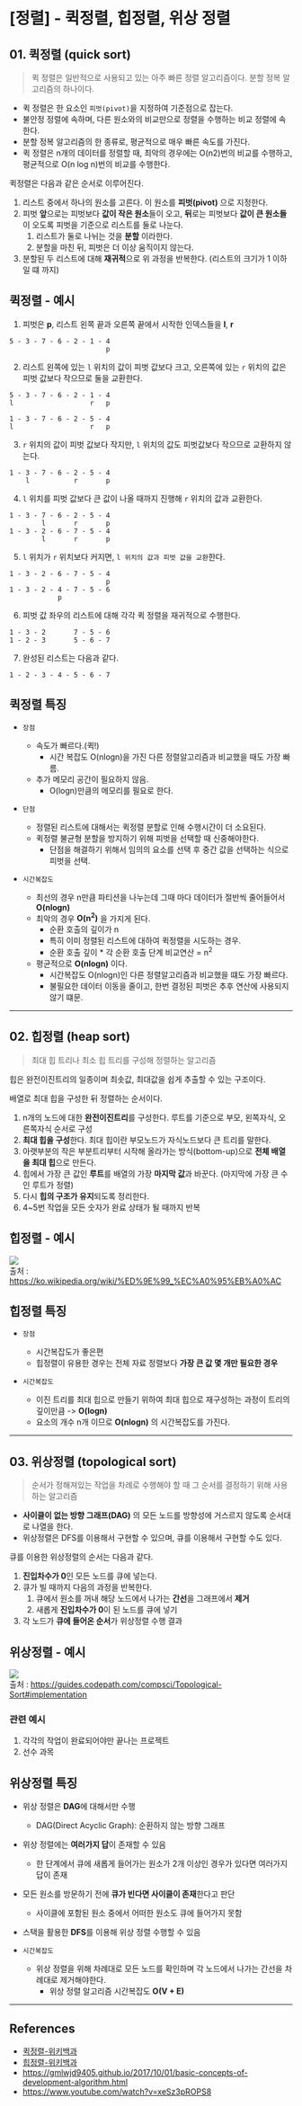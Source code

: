 # [정렬] - 퀵정렬, 힙정렬, 위상 정렬

## 01. 퀵정렬 (quick sort)

> 퀵 정렬은 일반적으로 사용되고 있는 아주 빠른 정렬 알고리즘이다. 분할 정복 알고리즘의 하나이다.
    
* 퀵 정렬은 한 요소인 ```피벗(pivot)```을 지정하여 기준점으로 잡는다.   
* 불안정 정렬에 속하며, 다른 원소와의 비교만으로 정렬을 수행하는 비교 정렬에 속한다.   
* 분할 정복 알고리즘의 한 종류로, 평균적으로 매우 빠른 속도를 가진다.   
* 퀵 정렬은 n개의 데이터를 정렬할 때, 최악의 경우에는 O(n2)번의 비교를 수행하고, 평균적으로 O(n log n)번의 비교를 수행한다.

퀵정렬은 다음과 같은 순서로 이루어진다.

1. 리스트 중에서 하나의 원소를 고른다. 이 원소를 **피벗(pivot)** 으로 지정한다.   
2. 피벗 **앞**으로는 피벗보다 **값이 작은 원소**들이 오고, **뒤**로는 피벗보다 **값이 큰 원소들**이 오도록 피벗을 기준으로 리스트를 둘로 나눈다.   
   1. 리스트가 둘로 나뉘는 것을 **분할** 이라한다.   
   2. 분할을 마친 뒤, 피벗은 더 이상 움직이지 않는다.   
3. 분할된 두 리스트에 대해 **재귀적**으로 위 과정을 반복한다. (리스트의 크기가 1 이하일 떄 까지)      
    
## 퀵정렬 - 예시       
   
1. 피벗은 **p**, 리스트 왼쪽 끝과 오른쪽 끝에서 시작한 인덱스들을 **l**, **r**
```
5 - 3 - 7 - 6 - 2 - 1 - 4 
                        p
```   
   
2. 리스트 왼쪽에 있는 ```l``` 위치의 값이 피벗 값보다 크고, 오른쪽에 있는 ```r``` 위치의 값은 피벗 값보다 작으므로 둘을 교환한다.   
```
5 - 3 - 7 - 6 - 2 - 1 - 4 
l                   r   p 

1 - 3 - 7 - 6 - 2 - 5 - 4 
l                   r   p 
```   

3. ```r``` 위치의 값이 피벗 값보다 작지만, ```l``` 위치의 값도 피벗값보다 작으므로 교환하지 않는다.
    
```
1 - 3 - 7 - 6 - 2 - 5 - 4 
    l           r       p 
```   

4. ```l``` 위치를 피벗 값보다 큰 값이 나올 때까지 진행해 ```r``` 위치의 값과 교환한다.

```
1 - 3 - 7 - 6 - 2 - 5 - 4 
        l       r       p 
1 - 3 - 2 - 6 - 7 - 5 - 4 
        l       r       p 
```   

5. ```l``` 위치가 ```r``` 위치보다 커지면, ```l 위치의 값과 피벗 값을 교환```한다.
   
```
1 - 3 - 2 - 6 - 7 - 5 - 4 
                        p 
1 - 3 - 2 - 4 - 7 - 5 - 6 
            p             
```   
   
6. 피벗 값 좌우의 리스트에 대해 각각 퀵 정렬을 재귀적으로 수행한다.
   
```
1 - 3 - 2       7 - 5 - 6
1 - 2 - 3       5 - 6 - 7
```   
   
7. 완성된 리스트는 다음과 같다.   
    
```
1 - 2 - 3 - 4 - 5 - 6 - 7
```
   
## 퀵정렬 특징
   
* ```장점```
  * 속도가 빠르다.(퀵!)   
    * 시간 복잡도 O(nlogn)을 가진 다른 정렬알고리즘과 비교했을 때도 가장 빠름.   
  * 추가 메모리 공간이 필요하지 않음.   
    * O(logn)만큼의 메모리를 필요로 한다.   
   
* ```단점```   
  * 정렬된 리스트에 대해서는 퀵정렬 분할로 인해 수행시간이 더 소요된다.   
  * 퀵정렬 불균형 분할을 방지하기 위해 피벗을 선택할 때 신중해야한다.   
    * 단점을 해결하기 위해서 임의의 요소를 선택 후 중간 값을 선택하는 식으로 피벗을 선택.   
   
* ```시간복잡도```   
  * 최선의 경우 n만큼 파티션을 나누는데 그때 마다 데이터가 절반씩 줄어들어서 **O(nlogn)**   
  * 최악의 경우 **O(n<sup>2</sup>)** 을 가지게 된다.   
    * 순환 호출의 깊이가 n
    * 특히 이미 정렬된 리스트에 대하여 퀵정렬을 시도하는 경우.   
    * 순환 호출 깊이 * 각 순환 호출 단계 비교연산 = n<sup>2</sup>    
  * 평균적으로 **O(nlogn)** 이다.   
    * 시간복잡도 O(nlogn)인 다른 정렬알고리즘과 비교했을 떄도 가장 빠르다.    
    * 불필요한 데이터 이동을 줄이고, 한번 결정된 피벗은 추후 연산에 사용되지 않기 떄문.   
    
---

## 02. 힙정렬 (heap sort)

> 최대 힙 트리나 최소 힙 트리를 구성해 정렬하는 알고리즘  
   
힙은 완전이진트리의 일종이며 최솟값, 최대값을 쉽게 추출할 수 있는 구조이다.  

배열로 최대 힙을 구성한 뒤 정렬하는 순서이다.

1. n개의 노드에 대한 **완전이진트리**를 구성한다. 루트를 기준으로 부모, 왼쪽자식, 오른쪽자식 순서로 구성   
2. **최대 힙을 구성**한다. 최대 힙이란 부모노드가 자식노드보다 큰 트리를 말한다.   
3. 아랫부분의 작은 부분트리부터 시작해 올라가는 방식(bottom-up)으로 **전체 배열을 최대 힙**으로 만든다.    
4. 힙에서 가장 큰 값인 **루트**를 배열의 가장 **마지막 값**과 바꾼다. (마지막에 가장 큰 수인 루트가 정렬)   
5. 다시 **힙의 구조가 유지**되도록 정리한다.   
6. 4~5번 작업을 모든 숫자가 완료 상태가 될 때까지 반복   
   
## 힙정렬 - 예시

![](https://upload.wikimedia.org/wikipedia/commons/4/4d/Heapsort-example.gif)   
출처 : https://ko.wikipedia.org/wiki/%ED%9E%99_%EC%A0%95%EB%A0%AC    
   
## 힙정렬 특징
   
* ```장점```
  * 시간복잡도가 좋은편    
  * 힙정렬이 유용한 경우는 전체 자료 정렬보다 **가장 큰 값 몇 개만 필요한 경우**    
      
* ```시간복잡도```    
  * 이진 트리를 최대 힙으로 만들기 위하여 최대 힙으로 재구성하는 과정이 트리의 깊이만큼 -> **O(logn)**   
  * 요소의 개수 n개 이므로 **O(nlogn)** 의 시간복잡도를 가진다.
  
---

## 03. 위상정렬 (topological sort)
   
> 순서가 정해져있는 작업을 차례로 수행해야 할 때 그 순서를 결정하기 위해 사용하는 알고리즘   
    
* **사이클이 없는 방향 그래프(DAG)** 의 모든 노드를 방향성에 거스르지 않도록 순서대로 나열을 한다.    
* 위상정렬은 DFS를 이용해서 구현할 수 있으며, 큐를 이용해서 구현할 수도 있다.   

큐를 이용한 위상정렬의 순서는 다음과 같다.   

1. **진입차수가 0**인 모든 노드를 큐에 넣는다.  
2. 큐가 빌 때까지 다음의 과정을 반복한다.   
   1. 큐에서 원소를 꺼내 해당 노드에서 나가는 **간선**을 그래프에서 **제거**   
   2. 새롭게 **진입차수가 0**이 된 노드를 큐에 넣기   
3. 각 노드가 **큐에 들어온 순서**가 위상정렬 수행 결과   
 
   
## 위상정렬 - 예시
   
![](https://i.imgur.com/Q3MA6dZ.png)   
출처 : https://guides.codepath.com/compsci/Topological-Sort#implementation   
    
### 관련 예시   

1. 각각의 작업이 완료되어야만 끝나는 프로젝트  
2. 선수 과목  
   
## 위상정렬 특징
  
* 위상 정렬은 **DAG**에 대해서만 수행   
  * DAG(Direct Acyclic Graph): 순환하지 않는 방향 그래프   
* 위상 정렬에는 **여러가지 답**이 존재할 수 있음   
  * 한 단계에서 큐에 새롭게 들어가는 원소가 2개 이상인 경우가 있다면 여러가지 답이 존재   
* 모든 원소를 방문하기 전에 **큐가 빈다면 사이클이 존재**한다고 판단   
  * 사이클에 포함된 원소 중에서 어떠한 원소도 큐에 들어가지 못함   
* 스택을 활용한 **DFS**를 이용해 위상 정렬 수행할 수 있음   

* ```시간복잡도```  
  * 위상 정렬을 위해 차례대로 모든 노드를 확인하며 각 노드에서 나가는 간선을 차례대로 제거해야한다.  
    * 위상 정렬 알고리즘 시간복잡도 **O(V + E)**    
   
---
   
## References
* [퀵정렬-위키백과](https://ko.wikipedia.org/wiki/%ED%80%B5_%EC%A0%95%EB%A0%AC)
* [힙정렬-위키백과](https://ko.wikipedia.org/wiki/%ED%9E%99_%EC%A0%95%EB%A0%AC)
* https://gmlwjd9405.github.io/2017/10/01/basic-concepts-of-development-algorithm.html    
* https://www.youtube.com/watch?v=xeSz3pROPS8    
